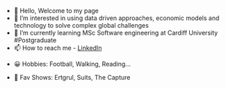 - 👋 Hello, Welcome to my page 
- 👀 I’m interested in using data driven approaches, economic models and technology to solve complex global challenges 
- 🌱 I’m currently learning MSc Software engineering at Cardiff University #Postgraduate 
- 📫 How to reach me - <a href="https://www.linkedin.com/in/mohamed-sheekh-a04670252/" rel="nofollow">LinkedIn</a>
- <p>&#128512; Hobbies: Football, Walking, Reading...
- <p>&#127909; Fav Shows: Ertgrul, Suits, The Capture




<!---
mohamedsheekh89/mohamedsheekh89 is a ✨ special ✨ repository because its `README.md` (this file) appears on your GitHub profile.
You can click the Preview link to take a look at your changes.
--->
